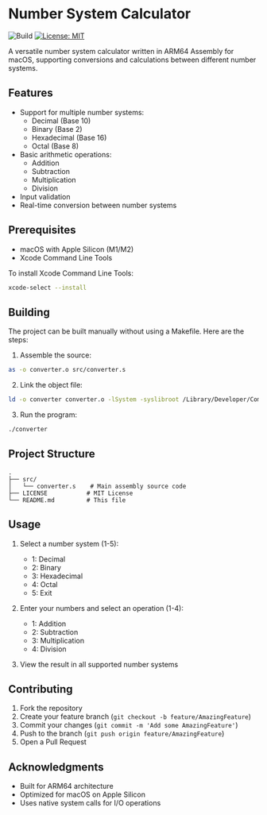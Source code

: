 # Number System Calculator

![Build](https://github.com/alphas12/Number-System-Calculator/workflows/Build/badge.svg)
[![License: MIT](https://img.shields.io/badge/License-MIT-yellow.svg)](https://opensource.org/licenses/MIT)

A versatile number system calculator written in ARM64 Assembly for macOS, supporting conversions and calculations between different number systems.

## Features

- Support for multiple number systems:
  - Decimal (Base 10)
  - Binary (Base 2)
  - Hexadecimal (Base 16)
  - Octal (Base 8)
- Basic arithmetic operations:
  - Addition
  - Subtraction
  - Multiplication
  - Division
- Input validation
- Real-time conversion between number systems

## Prerequisites

- macOS with Apple Silicon (M1/M2)
- Xcode Command Line Tools

To install Xcode Command Line Tools:
```bash
xcode-select --install
```

## Building

The project can be built manually without using a Makefile. Here are the steps:

1. Assemble the source:
```bash
as -o converter.o src/converter.s
```

2. Link the object file:
```bash
ld -o converter converter.o -lSystem -syslibroot /Library/Developer/CommandLineTools/SDKs/MacOSX.sdk -e _start -arch arm64
```

3. Run the program:
```bash
./converter
```

## Project Structure

```
.
├── src/
│   └── converter.s    # Main assembly source code
├── LICENSE           # MIT License
└── README.md         # This file
```

## Usage

1. Select a number system (1-5):
   - 1: Decimal
   - 2: Binary
   - 3: Hexadecimal
   - 4: Octal
   - 5: Exit

2. Enter your numbers and select an operation (1-4):
   - 1: Addition
   - 2: Subtraction
   - 3: Multiplication
   - 4: Division

3. View the result in all supported number systems

## Contributing

1. Fork the repository
2. Create your feature branch (`git checkout -b feature/AmazingFeature`)
3. Commit your changes (`git commit -m 'Add some AmazingFeature'`)
4. Push to the branch (`git push origin feature/AmazingFeature`)
5. Open a Pull Request


## Acknowledgments

- Built for ARM64 architecture
- Optimized for macOS on Apple Silicon
- Uses native system calls for I/O operations

